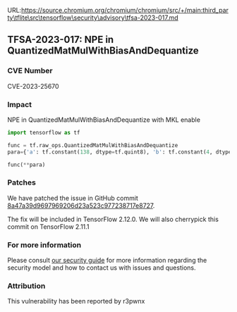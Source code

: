 URL:https://source.chromium.org/chromium/chromium/src/+/main:third_party\tflite\src\tensorflow\security\advisory\tfsa-2023-017.md
## TFSA-2023-017: NPE in QuantizedMatMulWithBiasAndDequantize

### CVE Number
CVE-2023-25670

### Impact
NPE in QuantizedMatMulWithBiasAndDequantize with MKL enable 
```python
import tensorflow as tf

func = tf.raw_ops.QuantizedMatMulWithBiasAndDequantize
para={'a': tf.constant(138, dtype=tf.quint8), 'b': tf.constant(4, dtype=tf.qint8), 'bias': [[31.81644630432129, 47.21876525878906], [109.95201110839844, 152.07968139648438]], 'min_a': 141.5337138686371, 'max_a': [73.84139251708984, 173.15280151367188], 'min_b': [], 'max_b': [[16.128345489501953, 193.26820373535156]], 'min_freezed_output': [], 'max_freezed_output': [115.50032806396484, 156.974853515625], 'Toutput': 1.0, 'transpose_a': True, 'transpose_b': False, 'input_quant_mode': 'MIN_FIRST'}

func(**para)
```

### Patches
We have patched the issue in GitHub commit [8a47a39d9697969206d23a523c977238717e8727](https://github.com/tensorflow/tensorflow/commit/8a47a39d9697969206d23a523c977238717e8727).

The fix will be included in TensorFlow 2.12.0. We will also cherrypick this commit on TensorFlow 2.11.1


### For more information
Please consult [our security guide](https://github.com/tensorflow/tensorflow/blob/master/SECURITY.md) for more information regarding the security model and how to contact us with issues and questions.


### Attribution
This vulnerability has been reported by r3pwnx
